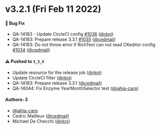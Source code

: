 # v3.2.1 (Fri Feb 11 2022)

#### 🐛 Bug Fix

- QA-14183 - Update CircleCI config [#1036](https://github.com/Jahia/content-editor/pull/1036) ([@rknj](https://github.com/rknj))
- QA-14183: Prepare release 3.3.1 [#1035](https://github.com/Jahia/content-editor/pull/1035) ([@cedmail](https://github.com/cedmail))
- QA-14183: Do not throw error if RichText can not read CKeditor config [#1034](https://github.com/Jahia/content-editor/pull/1034) ([@cedmail](https://github.com/cedmail))

#### ⚠️ Pushed to `3_3_X`

- Update resource for the release job ([@rknj](https://github.com/rknj))
- Update CircleCI filter ([@rknj](https://github.com/rknj))
- QA-14183: Prepare release 3.3.1 ([@cedmail](https://github.com/cedmail))
- QA-14044: Fix Enzyme YearMonthSelector test ([@jahia-carp](https://github.com/jahia-carp))

#### Authors: 3

- [@jahia-carp](https://github.com/jahia-carp)
- Cedric Mailleux ([@cedmail](https://github.com/cedmail))
- Michael De Checchi ([@rknj](https://github.com/rknj))
